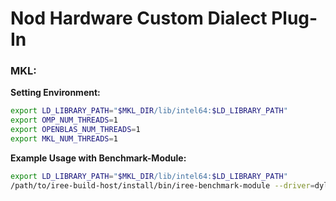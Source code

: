 # Nod Hardware Custom Dialect Plug-In

### MKL:
**Setting Environment:**
```bash
export LD_LIBRARY_PATH="$MKL_DIR/lib/intel64:$LD_LIBRARY_PATH"
export OMP_NUM_THREADS=1
export OPENBLAS_NUM_THREADS=1
export MKL_NUM_THREADS=1
```
**Example Usage with Benchmark-Module:**
```bash
export LD_LIBRARY_PATH="$MKL_DIR/lib/intel64:$LD_LIBRARY_PATH"
/path/to/iree-build-host/install/bin/iree-benchmark-module --driver=dylib --function_input=1x512xi32 --function_input=1x512xi32 --function_input=1x512xi32 --entry_function=predict --module_file=nlpnet_nod_bytecode_module.vmfb
```
